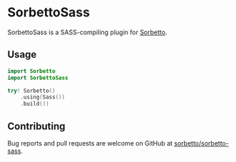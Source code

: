 # SorbettoSass

SorbettoSass is a SASS-compiling plugin for [Sorbetto][sorbetto].

## Usage

```swift
import Sorbetto
import SorbettoSass

try! Sorbetto()
    .using(Sass())
    .build())
```

## Contributing

Bug reports and pull requests are welcome on GitHub at [sorbetto/sorbetto-sass][repo].

[repo]: https://github.com/sorbetto/sorbetto-sass
[sorbetto]: https://github.com/sorbetto/sorbetto
